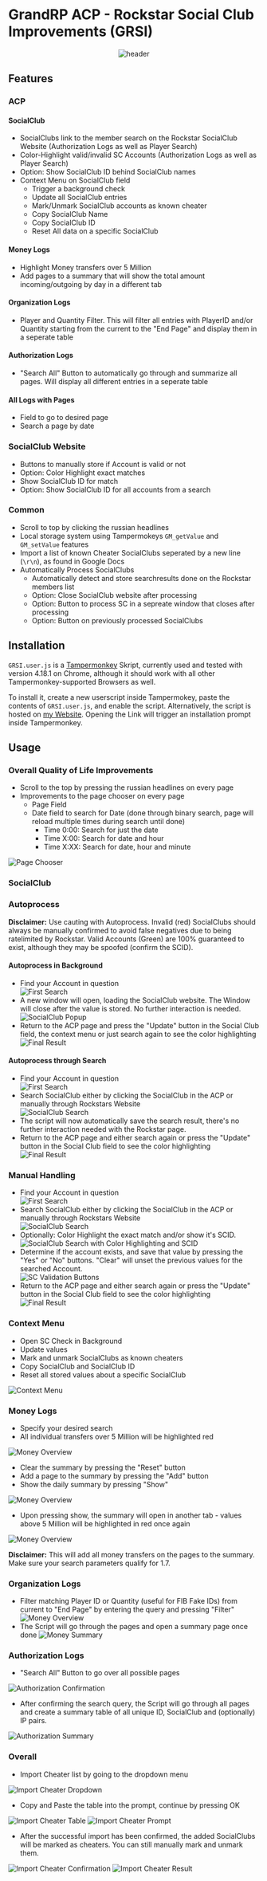# GrandRP ACP - Rockstar Social Club Improvements (GRSI)
<p align="center"><img src="Pictures/header.png" alt="header"></p>

## __Features__

### ACP
#### SocialClub
* SocialClubs link to the member search on the Rockstar SocialClub Website (Authorization Logs as well as Player Search)
* Color-Highlight valid/invalid SC Accounts (Authorization Logs as well as Player Search)
* Option: Show SocialClub ID behind SocialClub names
* Context Menu on SocialClub field
	* Trigger a background check
	* Update all SocialClub entries
	* Mark/Unmark SocialClub accounts as known cheater
	* Copy SocialClub Name
	* Copy SocialClub ID
	* Reset All data on a specific SocialClub

#### Money Logs
* Highlight Money transfers over 5 Million
* Add pages to a summary that will show the total amount incoming/outgoing by day in a different tab

#### Organization Logs
* Player and Quantity Filter. This will filter all entries with PlayerID and/or Quantity starting from the current to the "End Page" and display them in a seperate table

#### Authorization Logs
* "Search All" Button to automatically go through and summarize all pages. Will display all different entries in a seperate table

#### All Logs with Pages
* Field to go to desired page
* Search a page by date

### SocialClub Website
* Buttons to manually store if Account is valid or not
* Option: Color Highlight exact matches
* Show SocialClub ID for match
* Option: Show SocialClub ID for all accounts from a search

### Common
* Scroll to top by clicking the russian headlines
* Local storage system using Tampermokeys ```GM_getValue``` and ```GM_setValue``` features
* Import a list of known Cheater SocialClubs seperated by a new line (`\r\n`), as found in Google Docs
* Automatically Process SocialClubs
	* Automatically detect and store searchresults done on the Rockstar members list
	* Option: Close SocialClub website after processing
	* Option: Button to process SC in a sepreate window that closes after processing
	* Option: Button on previously processed SocialClubs


## __Installation__

```GRSI.user.js``` is a [Tampermonkey](https://www.tampermonkey.net/) Skript, currently used and tested with version 4.18.1 on Chrome, although it should work with all other Tampermonkey-supported Browsers as well.

To install it, create a new userscript inside Tampermokey, paste the contents of ```GRSI.user.js```, and enable the script.
Alternatively, the script is hosted on [my Website](https://g.m5.cx/GRSI.user.js). Opening the Link will trigger an installation prompt inside Tampermonkey.

## __Usage__

### __Overall Quality of Life Improvements__
* Scroll to the top by pressing the russian headlines on every page
* Improvements to the page chooser on every page
	* Page Field
	* Date field to search for Date (done through binary search, page will reload multiple times during search until done)
		* Time 0:00: Search for just the date
		*  Time X:00: Search for date and hour
		* Time X:XX: Search for date, hour and minute

![Page Chooser](Pictures/pagination_search_improvements.png?raw=true)

### __SocialClub__

### Autoprocess

**Disclaimer:** Use cauting with Autoprocess. Invalid (red) SocialClubs should always be manually confirmed to avoid false negatives due to being ratelimited by Rockstar. Valid Accounts (Green) are 100% guaranteed to exist, although they may be spoofed (confirm the SCID).

#### Autoprocess in Background
* Find your Account in question  
![First Search](Pictures/bg_process_first_search.png?raw=true)  
* A new window will open, loading the SocialClub website. The Window will close after the value is stored. No further interaction is needed.  
![SocialClub Popup](Pictures/bg_process_popup_window.png?raw=true)  
* Return to the ACP page and press the "Update" button in the Social Club field, the context menu or just search again to see the color highlighting  
![Final Result](Pictures/general_done_highlighted_search.png?raw=true)

#### Autoprocess through Search
* Find your Account in question  
![First Search](Pictures/general_first_search.png?raw=true)  
* Search SocialClub either by clicking the SocialClub in the ACP or manually through Rockstars Website  
![SocialClub Search](Pictures/auto_process_sc_search.png?raw=true)  
* The script will now automatically save the search result, there's no further interaction needed with the Rockstar page.  
* Return to the ACP page and either search again or press the "Update" button in the Social Club field to see the color highlighting  
![Final Result](Pictures/general_done_highlighted_search.png?raw=true)  

### Manual Handling
* Find your Account in question  
![First Search](Pictures/general_first_search.png?raw=true)  
* Search SocialClub either by clicking the SocialClub in the ACP or manually through Rockstars Website  
![SocialClub Search](Pictures/general_sc_search.png?raw=true)  
* Optionally: Color Highlight the exact match and/or show it's SCID.  
![SocialClub Search with Color Highlighting and SCID](Pictures/general_sc_search_color_scid.png?raw=true)  
* Determine if the account exists, and save that value by pressing the "Yes" or "No" buttons. "Clear" will unset the previous values for the searched Account.  
![SC Validation Buttons](Pictures/sc_legit_buttons.png?raw=true)  
* Return to the ACP page and either search again or press the "Update" button in the Social Club field to see the color highlighting  
![Final Result](Pictures/general_done_highlighted_search.png?raw=true)

### Context Menu
* Open SC Check in Background
* Update values
* Mark and unmark SocialClubs as known cheaters
* Copy SocialClub and SocialClub ID
* Reset all stored values about a specific SocialClub

![Context Menu](Pictures/sc_context_menu.png?raw=true)

### __Money Logs__
* Specify your desired search
* All individual transfers over 5 Million will be highlighted red

![Money Overview](Pictures/money_search_overview.png?raw=true)

* Clear the summary by pressing the "Reset" button
* Add a page to the summary by pressing the "Add" button
* Show the daily summary by pressing "Show"

![Money Overview](Pictures/money_buttons.png?raw=true)

* Upon pressing show, the summary will open in another tab - values above 5 Million will be highlighted in red once again

![Money Overview](Pictures/money_page_summary.png?raw=true)

**Disclaimer:** This will add all money transfers on the pages to the summary. Make sure your search parameters qualify for 1.7.

### __Organization Logs__
* Filter matching Player ID or Quantity (useful for FIB Fake IDs) from current to "End Page" by entering the query and pressing "Filter"
![Money Overview](Pictures/fraction_logs_search.png?raw=true)
* The Script will go through the pages and open a summary page once done
![Money Summary](Pictures/fraction_logs_summary.png?raw=true)

### __Authorization Logs__
* "Search All" Button to go over all possible pages

![Authorization Confirmation](Pictures/authorization_logs_confirmation.png?raw=true)
* After confirming the search query, the Script will go through all pages and create a summary table of all unique ID, SocialClub and (optionally) IP pairs.

![Authorization Summary](Pictures/authorization_logs_summary.png?raw=true)

### __Overall__
* Import Cheater list by going to the dropdown menu

![Import Cheater Dropdown](Pictures/import_cheater_dropdown.png?raw=true)

* Copy and Paste the table into the prompt, continue by pressing OK

![Import Cheater Table](Pictures/import_cheater_table.png?raw=true)
![Import Cheater Prompt](Pictures/import_cheater_prompt.png?raw=true)

* After the successful import has been confirmed, the added SocialClubs will be marked as cheaters. You can still manually mark and unmark them.

![Import Cheater Confirmation](Pictures/import_cheater_confirmed.png?raw=true)
![Import Cheater Result](Pictures/import_cheater_result.png?raw=true)